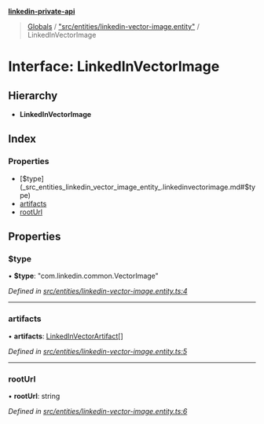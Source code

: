 **[linkedin-private-api](../README.md)**

> [Globals](../globals.md) / ["src/entities/linkedin-vector-image.entity"](../modules/_src_entities_linkedin_vector_image_entity_.md) / LinkedInVectorImage

# Interface: LinkedInVectorImage

## Hierarchy

- **LinkedInVectorImage**

## Index

### Properties

- [$type](_src_entities_linkedin_vector_image_entity_.linkedinvectorimage.md#$type)
- [artifacts](_src_entities_linkedin_vector_image_entity_.linkedinvectorimage.md#artifacts)
- [rootUrl](_src_entities_linkedin_vector_image_entity_.linkedinvectorimage.md#rooturl)

## Properties

### $type

• **$type**: \"com.linkedin.common.VectorImage\"

_Defined in [src/entities/linkedin-vector-image.entity.ts:4](https://github.com/eilonmore/linkedin-private-api/blob/354b20a/src/entities/linkedin-vector-image.entity.ts#L4)_

---

### artifacts

• **artifacts**: [LinkedInVectorArtifact](_src_entities_linkedin_vector_artifact_entity_.linkedinvectorartifact.md)[]

_Defined in [src/entities/linkedin-vector-image.entity.ts:5](https://github.com/eilonmore/linkedin-private-api/blob/354b20a/src/entities/linkedin-vector-image.entity.ts#L5)_

---

### rootUrl

• **rootUrl**: string

_Defined in [src/entities/linkedin-vector-image.entity.ts:6](https://github.com/eilonmore/linkedin-private-api/blob/354b20a/src/entities/linkedin-vector-image.entity.ts#L6)_
